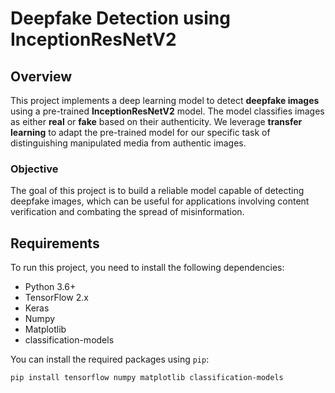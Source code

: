 # Deepfake Detection using InceptionResNetV2

## Overview

This project implements a deep learning model to detect **deepfake images** using a pre-trained **InceptionResNetV2** model. The model classifies images as either **real** or **fake** based on their authenticity. We leverage **transfer learning** to adapt the pre-trained model for our specific task of distinguishing manipulated media from authentic images.

### Objective

The goal of this project is to build a reliable model capable of detecting deepfake images, which can be useful for applications involving content verification and combating the spread of misinformation.

## Requirements

To run this project, you need to install the following dependencies:

- Python 3.6+
- TensorFlow 2.x
- Keras
- Numpy
- Matplotlib
- classification-models

You can install the required packages using `pip`:

```bash
pip install tensorflow numpy matplotlib classification-models
